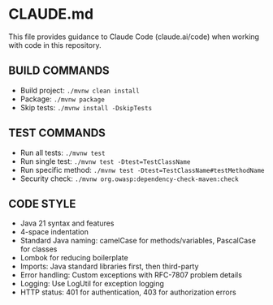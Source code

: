 # CLAUDE.md

This file provides guidance to Claude Code (claude.ai/code) when working with code in this repository.

## BUILD COMMANDS
- Build project: `./mvnw clean install`
- Package: `./mvnw package`
- Skip tests: `./mvnw install -DskipTests`

## TEST COMMANDS
- Run all tests: `./mvnw test`
- Run single test: `./mvnw test -Dtest=TestClassName`
- Run specific method: `./mvnw test -Dtest=TestClassName#testMethodName`
- Security check: `./mvnw org.owasp:dependency-check-maven:check`

## CODE STYLE
- Java 21 syntax and features
- 4-space indentation
- Standard Java naming: camelCase for methods/variables, PascalCase for classes
- Lombok for reducing boilerplate
- Imports: Java standard libraries first, then third-party
- Error handling: Custom exceptions with RFC-7807 problem details
- Logging: Use LogUtil for exception logging
- HTTP status: 401 for authentication, 403 for authorization errors